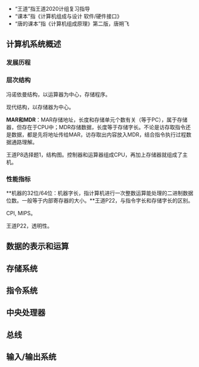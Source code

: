 * “王道”指王道2020计组复习指导
* “课本”指《计算机组成与设计 软件/硬件接口》
* “唐的课本”指《计算机组成原理》第二版，唐朔飞

## 计算机系统概述

### 发展历程

### 层次结构

冯诺依曼结构，以运算器为中心，存储程序。

现代结构，以存储器为中心。

**MAR和MDR**：MAR存储地址，长度和存储单元个数有关（等于PC），属于存储器，但存在于CPU中；MDR存储数据，长度等于存储字长。不论是访存取指令还是数据，都是先将地址传给MAR，访存取出内容放入MDR，结合指令执行过程数据通路理解。

王道P8选择题1，结构图。控制器和运算器组成CPU，再加上存储器就组成了主机。

### 性能指标

**机器的32位/64位：机器字长，指计算机进行一次整数运算能处理的二进制数据位数。一般等于内部寄存器的大小。**王道P22，与指令字长和存储字长的区别。

CPI, MIPS。

王道P22，透明性。

## 数据的表示和运算

## 存储系统

## 指令系统

## 中央处理器

## 总线

## 输入/输出系统